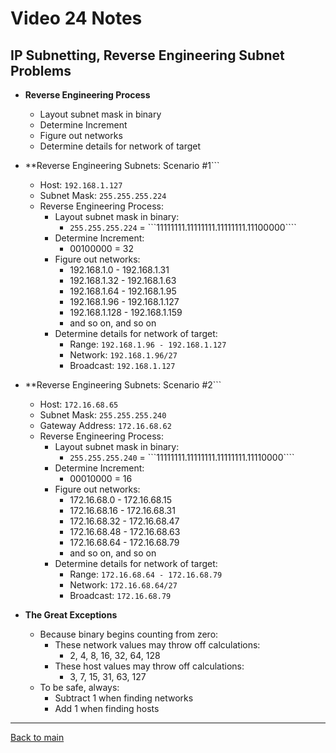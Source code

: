 # Video 24 Notes

## IP Subnetting, Reverse Engineering Subnet Problems
- **Reverse Engineering Process**
  - Layout subnet mask in binary
  - Determine Increment
  - Figure out networks
  - Determine details for network of target


- **Reverse Engineering Subnets: Scenario #1```
  - Host: ```192.168.1.127```
  - Subnet Mask: ```255.255.255.224```
  - Reverse Engineering Process:
    - Layout subnet mask in binary: 
      - ```255.255.255.224``` = ```11111111.11111111.11111111.11100000````
    - Determine Increment:
      - 00100000 = 32
    - Figure out networks:
      - 192.168.1.0 - 192.168.1.31
      - 192.168.1.32 - 192.168.1.63
      - 192.168.1.64 - 192.168.1.95
      - 192.168.1.96 - 192.168.1.127
      - 192.168.1.128 - 192.168.1.159
      - and so on, and so on
    - Determine details for network of target:
      - Range: ```192.168.1.96 - 192.168.1.127```
      - Network: ```192.168.1.96/27```
      - Broadcast: ```192.168.1.127```


- **Reverse Engineering Subnets: Scenario #2```
  - Host: ```172.16.68.65```
  - Subnet Mask: ```255.255.255.240```
  - Gateway Address: ```172.16.68.62```
  - Reverse Engineering Process:
    - Layout subnet mask in binary: 
      - ```255.255.255.240``` = ```11111111.11111111.11111111.11110000````
    - Determine Increment:
      - 00010000 = 16
    - Figure out networks:
      - 172.16.68.0 - 172.16.68.15
      - 172.16.68.16 - 172.16.68.31
      - 172.16.68.32 - 172.16.68.47
      - 172.16.68.48 - 172.16.68.63
      - 172.16.68.64 - 172.16.68.79
      - and so on, and so on
    - Determine details for network of target:
      - Range: ```172.16.68.64 - 172.16.68.79```
      - Network: ```172.16.68.64/27```
      - Broadcast: ```172.16.68.79```


- **The Great Exceptions**
  - Because binary begins counting from zero:
    - These network values may throw off calculations:
      - 2, 4, 8, 16, 32, 64, 128
    - These host values may throw off calculations:
      - 3, 7, 15, 31, 63, 127
  - To be safe, always:
    - Subtract 1 when finding networks
    - Add 1 when finding hosts


---
 
[Back to main](https://github.com/rot0xd/CBTNuggets/blob/master/CCNA/ICND-1/README.md)


